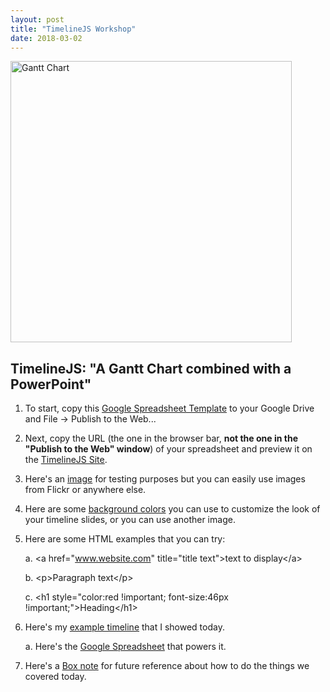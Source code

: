 ```yaml
---
layout: post
title: "TimelineJS Workshop"
date: 2018-03-02
---
```

<img src="https://upload.wikimedia.org/wikipedia/commons/thumb/5/57/GanttChartAnatomy.svg/1200px-GanttChartAnatomy.svg.png" alt="Gantt Chart" width="450px"/>


## TimelineJS: "A Gantt Chart combined with a PowerPoint"


1. To start, copy this [Google Spreadsheet Template](https://docs.google.com/spreadsheets/d/1pHBvXN7nmGkiG8uQSUB82eNlnL8xHu6kydzH_-eguHQ/template/preview?usp=drive_web) to your Google Drive and File -> Publish to the Web...

2. Next, copy the URL (the one in the browser bar, **not the one in the "Publish to the Web" window**) of your spreadsheet and preview it on the [TimelineJS Site](https://timeline.knightlab.com/#make-step-3).

3. Here's an [image](https://cdn.theatlantic.com/assets/media/img/mt/2015/04/AshevilleScene/lead_960.jpg?1430308869) for testing purposes but you can easily use images from Flickr or anywhere else.

4. Here are some [background colors](https://www.w3schools.com/colors/colors_names.asp) you can use to customize the look of your timeline slides, or you can use another image.

5. Here are some HTML examples that you can try:
  
    a. &lt;a href="www.website.com" title="title text"&gt;text to display&lt;/a&gt;
    
    b. &lt;p&gt;Paragraph text&lt;/p&gt;
    
    c. &lt;h1 style="color:red !important; font-size:46px !important;"&gt;Heading&lt;/h1&gt;
    
6. Here's my [example timeline](https://nhomenda.github.io/blog/2017/06/15/timeline-js-example) that I showed today.
    
    a. Here's the [Google Spreadsheet](https://docs.google.com/spreadsheets/d/14oeUonTxPoHDJQD5md5Ir3TtozcDs8wdurWWtd25SV8/edit#gid=00) that powers it.
    
7. Here's a [Box note](https://iu.app.box.com/notes/138331377986) for future reference about how to do the things we covered today.
